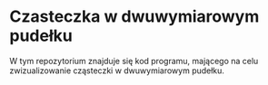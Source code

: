 # Czasteczka w dwuwymiarowym pudełku
W tym repozytorium znajduje się kod programu, mającego na celu zwizualizowanie cząsteczki w dwuwymiarowym pudełku.
